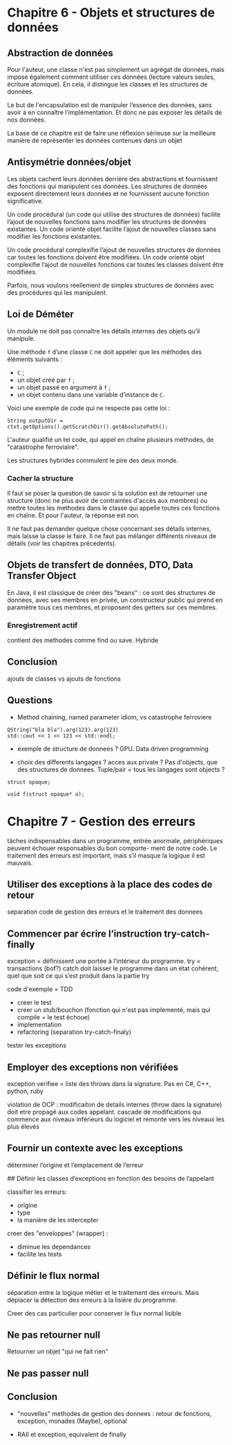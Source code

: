 
# Chapitre 6 - Objets et structures de données

## Abstraction de données

Pour l'auteur, une classe n'est pas simplement un agrégat de données, mais impose également comment utiliser ces données
(lecture valeurs seules, écriture atomique). En cela, il distingue les classes et les structures de données.

Le but de l'encapsulation est de manipuler l’essence des données, sans avoir à en connaître l’implémentation. 
Et donc ne pas exposer les détails de nos données.

La base de ce chapitre est de faire une réflexion sérieuse sur la meilleure manière de représenter les données 
contenues dans un objet

## Antisymétrie données/objet

Les objets cachent leurs données derrière des abstractions et fournissent des fonctions qui manipulent ces données. 
Les structures de données exposent directement leurs données et ne fournissent aucune fonction significative.

Un code procédural (un code qui utilise des structures de données) facilite l’ajout de nouvelles fonctions sans 
modifier les structures de données existantes. Un code orienté objet facilite l’ajout de nouvelles classes sans 
modifier les fonctions existantes.

Un code procédural complexifie l’ajout de nouvelles structures de données car toutes les fonctions doivent être 
modifiées. Un code orienté objet complexifie l’ajout de nouvelles fonctions car toutes les classes doivent être 
modifiées.

Parfois, nous voulons réellement de simples structures de données avec des procédures qui les manipulent.

## Loi de Déméter

Un module ne doit pas connaître les détails internes des objets qu’il manipule.

Une méthode `f` d’une classe `C` ne doit appeler que les méthodes des éléments suivants :

- `C` ;
- un objet créé par `f` ;
- un objet passé en argument à `f` ;
- un objet contenu dans une variable d’instance de `C`.

Voici une exemple de code qui ne respecte pas cette loi :

```
String outputDir = ctxt.getOptions().getScratchDir().getAbsolutePath(); 
```

L'auteur qualifié un tel code, qui appel en chaîne plusieurs méthodes, de "catastrophe ferroviaire".

Les structures hybrides commulent le pire des deux monde.

### Cacher la structure

Il faut se poser la question de savoir si la solution est de retourner une structure (donc ne plus avoir de
contraintes d'accès aux membres) ou mettre toutes les methodes dans le classe qui appelle toutes ces fonctions
 en chaîne. Et pour l'auteur, la réponse est non.

Il ne faut pas demander quelque chose concernant ses détails internes, mais laisse la classe le faire. 
Il ne faut pas mélanger différents niveaux de détails (voir les chapitres précedents).

## Objets de transfert de données, DTO, Data Transfer Object

En Java, il est classique de créer des "beans" : ce sont des structures de données, avec ses membres en privée, 
un constructeur public qui prend en paramètre tous ces membres, et proposent des getters sur ces membres.

### Enregistrement actif

contient des methodes comme find ou save. Hybride

## Conclusion

ajouts de classes vs ajouts de fonctions





## Questions

- Method chaining, named parameter idiom, vs catastrophe ferroviere

```
QString("bla bla").arg(123).arg(123)
std::cout << 1 << 123 << std::endl;
```
	
- exemple de structure de donnees ? GPU. Data driven programming

- choix des differents langages ? acces aux private ? Pas d'objects, que des structures de donnees. Tuple/pair = tous les langages sont objects ?

```
struct opaque;

void f(struct opaque* o);
```






# Chapitre 7 - Gestion des erreurs

tâches indispensables dans un programme, entrée anormale, périphériques peuvent échouer
responsables du bon comporte- ment de notre code.
Le traitement des erreurs est important, mais s’il masque la logique il est mauvais.

## Utiliser des exceptions à la place des codes de retour

separation code de gestion des erreurs et le traitement des donnees

## Commencer par écrire l’instruction try-catch-finally

exception = définissent une portée à l’intérieur du programme. try = transactions (bof?)
catch doit laisser le programme dans un état cohérent, quel que soit ce qui s’est produit dans la partie try

code d'exemple = TDD
- creer le test
- creer un stub/bouchon (fonction qui n'est pas implementé, mais qui compile = le test échoue)
- implementation
- refactoring (separation try-catch-finaly)

tester les exceptions

## Employer des exceptions non vérifiées

exception verifiee = liste des throws dans la signature. Pas en C#, C++, python, ruby

violation de OCP : modificaiton de details internes (throw dans la signature) doit etre propagé aux codes appelant. cascade de modifications qui commence aux niveaux inférieurs du logiciel et remonte vers les niveaux les plus élevés

## Fournir un contexte avec les exceptions

déterminer l’origine et l’emplacement de l’erreur

## Définir les classes d’exceptions en fonction des besoins de l’appelant

classifier les erreurs:
- origine
- type
- la manière de les intercepter

creer des "enveloppes" (wrapper) :
- diminue les dependances
- facilite les tests

## Définir le flux normal

séparation entre la logique métier et le traitement des erreurs. Mais déplacer la détection des erreurs à la lisière du programme.

Creer des cas particulier pour conserver le flux normal lisible

## Ne pas retourner null

Retourner un objet "qui ne fait rien"

## Ne pas passer null

## Conclusion


- "nouvelles" methodes de gestion des donnees : retour de fonctions, exception, monades (Maybe), optional

- RAII et exception, equivalent de finally





